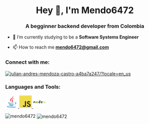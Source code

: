 <h1 align="center">Hey 👋, I'm Mendo6472</h1>
<h3 align="center">A begginner backend developer from Colombia</h3>

- 🌱 I’m currently studying to be a **Software Systems Engineer**

- 📫 How to reach me **mendo6472@gmail.com**

<h3 align="left">Connect with me:</h3>
<p align="left">
<a href="https://linkedin.com/in/julian-andres-mendoza-castro-a4ba7a247/?locale=en_us" target="blank"><img align="center" src="https://raw.githubusercontent.com/rahuldkjain/github-profile-readme-generator/master/src/images/icons/Social/linked-in-alt.svg" alt="julian-andres-mendoza-castro-a4ba7a247/?locale=en_us" height="30" width="40" /></a>
</p>

<h3 align="left">Languages and Tools:</h3>
<p align="left"> <a href="https://www.java.com" target="_blank" rel="noreferrer"> <img src="https://raw.githubusercontent.com/devicons/devicon/master/icons/java/java-original.svg" alt="java" width="40" height="40"/> </a> <a href="https://developer.mozilla.org/en-US/docs/Web/JavaScript" target="_blank" rel="noreferrer"> <img src="https://raw.githubusercontent.com/devicons/devicon/master/icons/javascript/javascript-original.svg" alt="javascript" width="40" height="40"/> </a> <a href="https://nodejs.org" target="_blank" rel="noreferrer"> <img src="https://raw.githubusercontent.com/devicons/devicon/master/icons/nodejs/nodejs-original-wordmark.svg" alt="nodejs" width="40" height="40"/> </a> </p>

<p><img align="left" src="https://github-readme-stats.vercel.app/api/top-langs?username=mendo6472&show_icons=true&locale=en&layout=compact" alt="mendo6472" /></p>

<p>&nbsp;<img align="center" src="https://github-readme-stats.vercel.app/api?username=mendo6472&show_icons=true&locale=en" alt="mendo6472" /></p>
